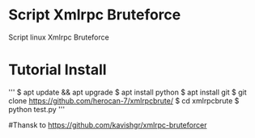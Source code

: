 # Script Xmlrpc Bruteforce
Script linux Xmlrpc Bruteforce

# Tutorial Install
'''
$ apt update && apt upgrade
$ apt install python
$ apt install git
$ git clone https://github.com/herocan-7/xmlrpcbrute/
$ cd xmlrpcbrute
$ python test.py
'''

#Thansk to
https://github.com/kavishgr/xmlrpc-bruteforcer
